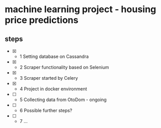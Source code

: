 
# machine learning project - housing price predictions 
## steps 
- [x] * 1 	Setting database on Cassandra 
- [x] * 2 	Scraper functionality based on Selenium
- [x] * 3 	Scraper started by Celery
- [x] * 4   Project in docker environment
- [ ] * 5 	Collecting data from OtoDom  - ongoing 
- [ ] * 6 	Possible further steps? 
- [ ] * 7 	...

